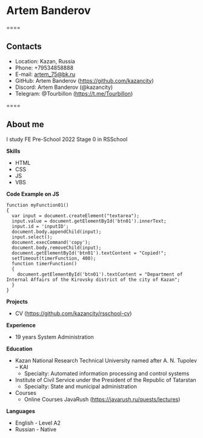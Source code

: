 # Artem Banderov

====
## Contacts
- Location: Kazan, Russia
- Phone: +79534858888
- E-mail: artem_75@bk.ru
- GitHub: Artem Banderov (https://github.com/kazancity)
- Discord: Artem Banderov (@kazancity)
- Telegram: @Tourbillon (https://t.me/Tourbillon)

====
## About me

I study FE Pre-School 2022 Stage 0 in RSSchool

**Skills**
- HTML
- CSS
- JS
- VBS

**Code Example on JS**
```
function myFunction01()
{
  var input = document.createElement("textarea");
  input.value = document.getElementById('btn01').innerText;
  input.id = 'inputID';
  document.body.appendChild(input);
  input.select();
  document.execCommand('copy');
  document.body.removeChild(input);
  document.getElementById('btn01').textContent = "Copied!";
  setTimeout(timerFunction, 400);
  function timerFunction()
  {
    document.getElementById('btn01').textContent = "Department of Internal Affairs of the Kirovsky district of the city of Kazan";
  }
}
```

**Projects**
- CV (https://github.com/kazancity/rsschool-cv)

**Experience**
- 19 years System Administration

**Education**
- Kazan National Research Technical University named after A. N. Tupolev – KAI
    + Specialty: Automated information processing and control systems
- Institute of Civil Service under the President of the Republic of Tatarstan
    + Specialty: State and municipal administration
- Courses
    + Online Courses JavaRush (https://javarush.ru/quests/lectures)

**Languages**
- English - Level A2
- Russian - Native
